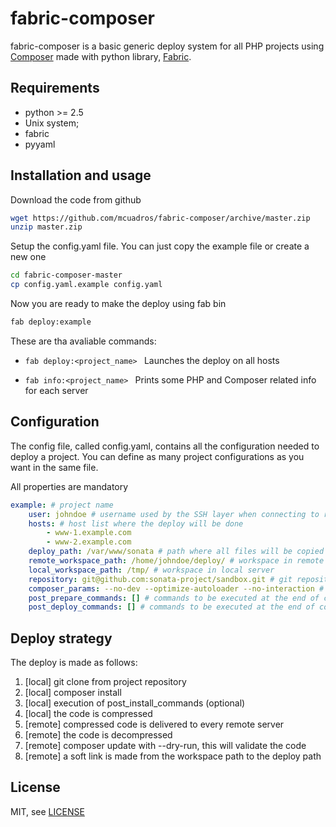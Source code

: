 fabric-composer
===============

fabric-composer is a basic generic deploy system for all PHP projects using [Composer](https://getcomposer.org/) 
made with python library, [Fabric](http://docs.fabfile.org/).


Requirements
------------

* python >= 2.5 
* Unix system;
* fabric
* pyyaml


Installation and usage
--------------------

Download the code from github

```sh
wget https://github.com/mcuadros/fabric-composer/archive/master.zip
unzip master.zip
```

Setup the config.yaml file. You can just copy the example file or create a new one

```sh
cd fabric-composer-master
cp config.yaml.example config.yaml
```

Now you are ready to make the deploy using fab bin

```sh
fab deploy:example
```

These are tha avaliable commands:
* ```fab deploy:<project_name> ```
Launches the deploy on all hosts

* ```fab info:<project_name> ```
Prints some PHP and Composer related info for each server 

Configuration
--------------

The config file, called config.yaml, contains all the configuration needed to deploy a project.
You can define as many project configurations as you want in the same file.

All properties are mandatory

```yaml
example: # project name
    user: johndoe # username used by the SSH layer when connecting to remote hosts
    hosts: # host list where the deploy will be done
        - www-1.example.com
        - www-2.example.com
    deploy_path: /var/www/sonata # path where all files will be copied
    remote_workspace_path: /home/johndoe/deploy/ # workspace in remote server
    local_workspace_path: /tmp/ # workspace in local server
    repository: git@github.com:sonata-project/sandbox.git # git repository
    composer_params: --no-dev --optimize-autoloader --no-interaction # optional composer commands
    post_prepare_commands: [] # commands to be executed at the end of composer install in local server
    post_deploy_commands: [] # commands to be executed at the end of composer update in the remote server
```

Deploy strategy
---------------

The deploy is made as follows:

1. [local] git clone from project repository
2. [local] composer install 
3. [local] execution of post_install_commands (optional)
4. [local] the code is compressed 
5. [remote] compressed code is delivered to every remote server
6. [remote] the code is decompressed
7. [remote] composer update with --dry-run, this will validate the code 
8. [remote] a soft link is made from the workspace path to the deploy path

License
-------

MIT, see [LICENSE](LICENSE)

